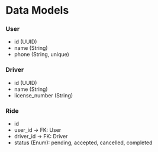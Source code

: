 # Data Models

<!-- AI: Example structure. Use this as a pattern for schema definition. -->

### User
- id (UUID)
- name (String)
- phone (String, unique)

### Driver
- id (UUID)
- name (String)
- license_number (String)

### Ride
- id
- user_id → FK: User
- driver_id → FK: Driver
- status (Enum): pending, accepted, cancelled, completed

<!-- Schema-first: no business logic here -->
